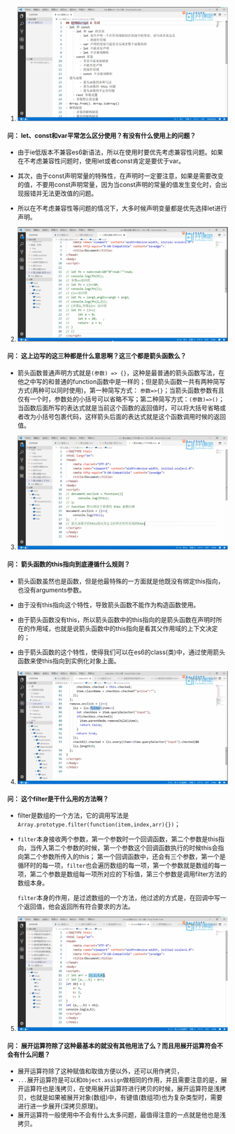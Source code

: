 1. ![1565061665953](.\img\let-const-var.png)

#### 问： let、const和var平常怎么区分使用？有没有什么使用上的问题？

- 由于ie低版本不兼容es6新语法，所以在使用时要优先考虑兼容性问题。如果在不考虑兼容性问题时，使用let或者const肯定是要优于var。

- 其次，由于const声明常量的特殊性，在声明时一定要注意，如果是需要改变的值，不要用const声明常量，因为当const声明的常量的值发生变化时，会出现报错并无法更改值的问题。

- 所以在不考虑兼容性等问题的情况下，大多时候声明变量都是优先选择let进行声明。

  

2. ![箭头函数问题](.\img\箭头函数问题.png)

#### 问： 这上边写的这三种都是什么意思啊？这三个都是箭头函数么？

- 箭头函数普通声明方式就是`(参数) => {}`，这种是最普通的箭头函数写法，在他之中写的和普通的function函数中是一样的；但是箭头函数一共有两种简写方式(两种可以同时使用)，第一种简写方式： `参数=>{}`；当箭头函数参数有且仅有一个时，参数处的小括号可以省略不写；第二种简写方式：`(参数)=>()`；当函数后面所写的表达式就是当前这个函数的返回值时，可以将大括号省略或者改为小括号包裹代码，这样箭头后面的表达式就是这个函数调用时候的返回值。

  

3. ![1565147685670](.\img\箭头函数this指向.png)

#### 问： 箭头函数的this指向到底遵循什么规则？

- 箭头函数虽然也是函数，但是他最特殊的一方面就是他既没有绑定this指向，也没有arguments参数。

- 由于没有this指向这个特性，导致箭头函数不能作为构造函数使用。

- 由于箭头函数没有this，所以箭头函数中的this指向的是箭头函数在声明时所在的作用域，也就是说箭头函数中的this指向是看其父作用域的上下文决定的；

- 由于箭头函数的这个特性，使得我们可以在es6的class(类)中，通过使用箭头函数来使this指向到实例化对象上面。

  

4. ![filter](.\img\filter.png)

#### 问： 这个filter是干什么用的方法啊？

- filter是数组的一个方法，它的调用写法是`Array.prototype.filter(function(item,index,arr){})`；

- `filter`本身接收两个参数，第一个参数时一个回调函数，第二个参数是this指向，当传入第二个参数的时候，第一个参数这个回调函数执行的时候this会指向第二个参数所传入的this；
  第一个回调函数中，还会有三个参数，第一个是循环时的每一项，`filter`也会遍历数组的每一项，第一个参数就是数组的每一项，第二个参数是数组每一项所对应的下标值，第三个参数是调用filter方法的数组本身。

  `filter`本身的作用，是过滤数组的一个方法，他过滤的方式是，在回调中写一个返回值，他会返回所有符合要求的方法。

  

5. ![展开运算符](.\img\展开运算符.png)

#### 问： 展开运算符除了这种最基本的就没有其他用法了么？而且用展开运算符会不会有什么问题？

- 展开运算符除了这种赋值和取值方便以外，还可以用作拷贝，
- `...`展开运算符是可以和`Object.assign`做相同的作用，并且需要注意的是，展开运算符也是浅拷贝，在使用展开运算符进行拷贝的时候，展开运算符是浅拷贝，也就是如果被展开对象(数组)中，有键值(数组项)也为复杂类型时，需要进行进一步展开(深拷贝原理)。
- 展开运算符一般使用中不会有什么太多问题，最值得注意的一点就是他也是浅拷贝。

